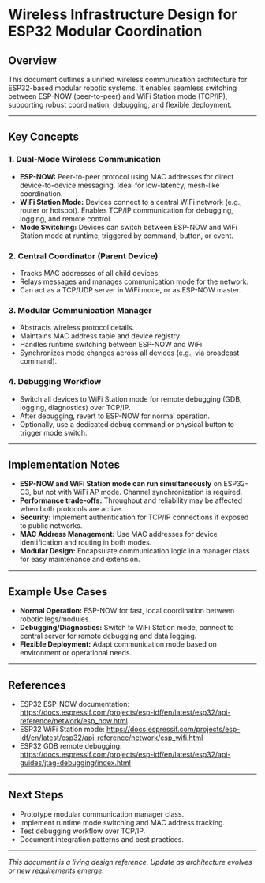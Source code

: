 # Wireless Infrastructure Design for ESP32 Modular Coordination

## Overview

This document outlines a unified wireless communication architecture for ESP32-based modular robotic systems. It enables seamless switching between ESP-NOW (peer-to-peer) and WiFi Station mode (TCP/IP), supporting robust coordination, debugging, and flexible deployment.

---

## Key Concepts

### 1. Dual-Mode Wireless Communication

- **ESP-NOW:** Peer-to-peer protocol using MAC addresses for direct device-to-device messaging. Ideal for low-latency, mesh-like coordination.
- **WiFi Station Mode:** Devices connect to a central WiFi network (e.g., router or hotspot). Enables TCP/IP communication for debugging, logging, and remote control.
- **Mode Switching:** Devices can switch between ESP-NOW and WiFi Station mode at runtime, triggered by command, button, or event.

### 2. Central Coordinator (Parent Device)

- Tracks MAC addresses of all child devices.
- Relays messages and manages communication mode for the network.
- Can act as a TCP/UDP server in WiFi mode, or as ESP-NOW master.

### 3. Modular Communication Manager

- Abstracts wireless protocol details.
- Maintains MAC address table and device registry.
- Handles runtime switching between ESP-NOW and WiFi.
- Synchronizes mode changes across all devices (e.g., via broadcast command).

### 4. Debugging Workflow

- Switch all devices to WiFi Station mode for remote debugging (GDB, logging, diagnostics) over TCP/IP.
- After debugging, revert to ESP-NOW for normal operation.
- Optionally, use a dedicated debug command or physical button to trigger mode switch.

---

## Implementation Notes

- **ESP-NOW and WiFi Station mode can run simultaneously** on ESP32-C3, but not with WiFi AP mode. Channel synchronization is required.
- **Performance trade-offs:** Throughput and reliability may be affected when both protocols are active.
- **Security:** Implement authentication for TCP/IP connections if exposed to public networks.
- **MAC Address Management:** Use MAC addresses for device identification and routing in both modes.
- **Modular Design:** Encapsulate communication logic in a manager class for easy maintenance and extension.

---

## Example Use Cases

- **Normal Operation:** ESP-NOW for fast, local coordination between robotic legs/modules.
- **Debugging/Diagnostics:** Switch to WiFi Station mode, connect to central server for remote debugging and data logging.
- **Flexible Deployment:** Adapt communication mode based on environment or operational needs.

---

## References

- ESP32 ESP-NOW documentation: <https://docs.espressif.com/projects/esp-idf/en/latest/esp32/api-reference/network/esp_now.html>
- ESP32 WiFi Station mode: <https://docs.espressif.com/projects/esp-idf/en/latest/esp32/api-reference/network/esp_wifi.html>
- ESP32 GDB remote debugging: <https://docs.espressif.com/projects/esp-idf/en/latest/esp32/api-guides/jtag-debugging/index.html>

---

## Next Steps

- Prototype modular communication manager class.
- Implement runtime mode switching and MAC address tracking.
- Test debugging workflow over TCP/IP.
- Document integration patterns and best practices.

---

*This document is a living design reference. Update as architecture evolves or new requirements emerge.*
